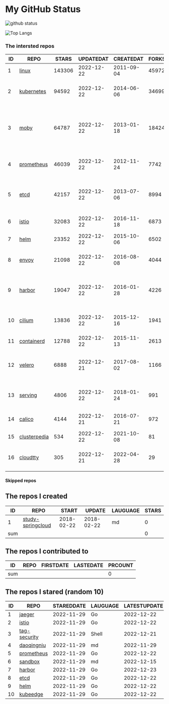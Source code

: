 # My GitHub Status

<img src="https://github-readme-stats-1.yihong0618.vercel.app/api?username=daoqingniu&show_icons=true&&&hide_title=true&count_private=true" alt="github status" />

![Top Langs](https://github-readme-stats-1.yihong0618.vercel.app/api/top-langs/?username=daoqingniu&layout=compact)

<!--START_SECTION:github_repos-->
### The intersted repos
| ID |                              REPO                               | STARS  | UPDATEDAT  | CREATEDAT  | FORKSCOUNT |                                              DESCRIPTIONS                                              |
|----|-----------------------------------------------------------------|--------|------------|------------|------------|--------------------------------------------------------------------------------------------------------|
|  1 | [linux](https://github.com/torvalds/linux)                      | 143306 | 2022-12-22 | 2011-09-04 |      45972 | Linux kernel source tree                                                                               |
|  2 | [kubernetes](https://github.com/kubernetes/kubernetes)          |  94592 | 2022-12-22 | 2014-06-06 |      34699 | Production-Grade Container Scheduling and Management                                                   |
|  3 | [moby](https://github.com/moby/moby)                            |  64787 | 2022-12-22 | 2013-01-18 |      18424 | Moby Project - a collaborative project for the container ecosystem to assemble container-based systems |
|  4 | [prometheus](https://github.com/prometheus/prometheus)          |  46039 | 2022-12-22 | 2012-11-24 |       7742 | The Prometheus monitoring system and time series database.                                             |
|  5 | [etcd](https://github.com/etcd-io/etcd)                         |  42157 | 2022-12-22 | 2013-07-06 |       8994 | Distributed reliable key-value store for the most critical data of a distributed system                |
|  6 | [istio](https://github.com/istio/istio)                         |  32083 | 2022-12-22 | 2016-11-18 |       6873 | Connect, secure, control, and observe services.                                                        |
|  7 | [helm](https://github.com/helm/helm)                            |  23352 | 2022-12-22 | 2015-10-06 |       6502 | The Kubernetes Package Manager                                                                         |
|  8 | [envoy](https://github.com/envoyproxy/envoy)                    |  21098 | 2022-12-22 | 2016-08-08 |       4044 | Cloud-native high-performance edge/middle/service proxy                                                |
|  9 | [harbor](https://github.com/goharbor/harbor)                    |  19047 | 2022-12-22 | 2016-01-28 |       4226 | An open source trusted cloud native registry project that stores, signs, and scans content.            |
| 10 | [cilium](https://github.com/cilium/cilium)                      |  13836 | 2022-12-22 | 2015-12-16 |       1941 | eBPF-based Networking, Security, and Observability                                                     |
| 11 | [containerd](https://github.com/containerd/containerd)          |  12788 | 2022-12-22 | 2015-11-13 |       2613 | An open and reliable container runtime                                                                 |
| 12 | [velero](https://github.com/vmware-tanzu/velero)                |   6888 | 2022-12-21 | 2017-08-02 |       1166 | Backup and migrate Kubernetes applications and their persistent volumes                                |
| 13 | [serving](https://github.com/knative/serving)                   |   4806 | 2022-12-22 | 2018-01-24 |        991 | Kubernetes-based, scale-to-zero, request-driven compute                                                |
| 14 | [calico](https://github.com/projectcalico/calico)               |   4144 | 2022-12-21 | 2016-07-21 |        972 | Cloud native networking and network security                                                           |
| 15 | [clusterpedia](https://github.com/clusterpedia-io/clusterpedia) |    534 | 2022-12-22 | 2021-10-08 |         81 | The Encyclopedia of Kubernetes clusters                                                                |
| 16 | [cloudtty](https://github.com/cloudtty/cloudtty)                |    305 | 2022-12-21 | 2022-04-28 |         29 | A Friendly Kubernetes CloudShell (Web Terminal) !                                                      |



#### Skipped repos
<!--END_SECTION:github_repos-->

<!--START_SECTION:my_github-->
## The repos I created
| ID  |                                 REPO                                 |   START    |   UPDATE   | LAUGUAGE | STARS |
|-----|----------------------------------------------------------------------|------------|------------|----------|-------|
|   1 | [study-springcloud](https://github.com/daoqingniu/study-springcloud) | 2018-02-22 | 2018-02-22 | md       |     0 |
| sum |                                                                      |            |            |          |     0 |

## The repos I contributed to
| ID  | REPO | FIRSTDATE | LASTEDATE | PRCOUNT |
|-----|------|-----------|-----------|---------|
| sum |      |           |           |       0 |

## The repos I stared (random 10)
| ID |                          REPO                          | STAREDDATE | LAUGUAGE | LATESTUPDATE |
|----|--------------------------------------------------------|------------|----------|--------------|
|  1 | [jaeger](https://github.com/jaegertracing/jaeger)      | 2022-11-29 | Go       | 2022-12-22   |
|  2 | [istio](https://github.com/istio/istio)                | 2022-11-29 | Go       | 2022-12-22   |
|  3 | [tag-security](https://github.com/cncf/tag-security)   | 2022-11-29 | Shell    | 2022-12-21   |
|  4 | [daoqingniu](https://github.com/daoqingniu/daoqingniu) | 2022-11-29 | md       | 2022-11-29   |
|  5 | [prometheus](https://github.com/prometheus/prometheus) | 2022-11-29 | Go       | 2022-12-22   |
|  6 | [sandbox](https://github.com/cncf/sandbox)             | 2022-11-29 | md       | 2022-12-15   |
|  7 | [harbor](https://github.com/goharbor/harbor)           | 2022-11-29 | Go       | 2022-12-23   |
|  8 | [etcd](https://github.com/etcd-io/etcd)                | 2022-11-29 | Go       | 2022-12-22   |
|  9 | [helm](https://github.com/helm/helm)                   | 2022-11-29 | Go       | 2022-12-22   |
| 10 | [kubeedge](https://github.com/kubeedge/kubeedge)       | 2022-11-29 | Go       | 2022-12-22   |

<!--END_SECTION:my_github-->
